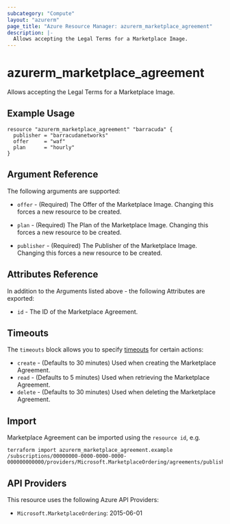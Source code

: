 ```yaml
---
subcategory: "Compute"
layout: "azurerm"
page_title: "Azure Resource Manager: azurerm_marketplace_agreement"
description: |-
  Allows accepting the Legal Terms for a Marketplace Image.
---
```


# azurerm_marketplace_agreement

Allows accepting the Legal Terms for a Marketplace Image.

## Example Usage

```hcl
resource "azurerm_marketplace_agreement" "barracuda" {
  publisher = "barracudanetworks"
  offer     = "waf"
  plan      = "hourly"
}
```

## Argument Reference

The following arguments are supported:

* `offer` - (Required) The Offer of the Marketplace Image. Changing this forces a new resource to be created.

* `plan` - (Required) The Plan of the Marketplace Image. Changing this forces a new resource to be created.

* `publisher` - (Required) The Publisher of the Marketplace Image. Changing this forces a new resource to be created.

## Attributes Reference

In addition to the Arguments listed above - the following Attributes are exported:

* `id` - The ID of the Marketplace Agreement.

## Timeouts

The `timeouts` block allows you to specify [timeouts](https://www.terraform.io/language/resources/syntax#operation-timeouts) for certain actions:

* `create` - (Defaults to 30 minutes) Used when creating the Marketplace Agreement.
* `read` - (Defaults to 5 minutes) Used when retrieving the Marketplace Agreement.
* `delete` - (Defaults to 30 minutes) Used when deleting the Marketplace Agreement.

## Import

Marketplace Agreement can be imported using the `resource id`, e.g.

```shell
terraform import azurerm_marketplace_agreement.example /subscriptions/00000000-0000-0000-0000-000000000000/providers/Microsoft.MarketplaceOrdering/agreements/publisher1/offers/offer1/plans/plan1
```

## API Providers
<!-- This section is generated, changes will be overwritten -->
This resource uses the following Azure API Providers:

* `Microsoft.MarketplaceOrdering`: 2015-06-01

